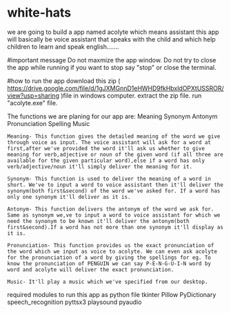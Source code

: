 # white-hats

we are going to build a app named acolyte which means assistant 
this app will basically be voice assistant that speaks with the child and
which help children to learn and speak english.......

#important message
    Do not maxmize the app window.
    Do not try to close the app while running if you want to stop say "stop" or close the terminal.

#how to run the app
    download this zip ( https://drive.google.com/file/d/1gJXMGnnD1eHWHD9fkHbxldOPXtUSSROR/view?usp=sharing )file in windows computer.
    extract the zip file.
    run "acolyte.exe" file.

The functions we are planing for our app are:
    Meaning
    Synonym 
    Antonym
    Pronunciation
    Spelling
    Music
    
    Meaning- This function gives the detailed meaning of the word we give through voice as input. The voice assistant will ask for a word at first,after we've provided the word it'll ask us whether to give meaning for verb,adjective or noun of the given word (if all three are available for the given particular word),else if a word has only verb/adjective/noun it'll simply deliver the meaning for it.
    
    Synonym- This function is used to deliver the meaning of a word in short. We've to input a word to voice assistant then it'll deliver the synonym(both first&second) of the word we've asked for. If a word has only one synonym it'll deliver as it is.
    
    Antonym- This function delivers the antonym of the word we ask for. Same as synonym we,ve to input a word to voice assistant for which we need the synonym to be known it'll deliver the antonym(both first&second).If a word has not more than one synonym it'll display as it is.
    
    Pronunciation- This function provides us the exact pronunciation of the word which we input as voice to acolyte. We can even ask acolyte for the pronunciation of a word by giving the spellings for eg. To know the pronunciation of PENGUIN we can say P-E-N-G-U-I-N word by word and acolyte will deliver the exact pronunciation.
    
    Music- It'll play a music which we've specified from our desktop.
    
required modules to run this app as python file
    tkinter
    Pillow
    PyDictionary
    speech_recognition
    pyttsx3
    playsound
    pyaudio
    
